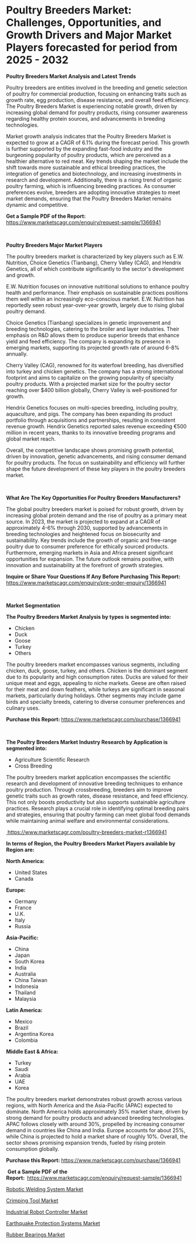 <p><h1>Poultry Breeders Market: Challenges, Opportunities, and Growth Drivers and Major Market Players forecasted for period from 2025 - 2032</h1></p><p><strong>Poultry Breeders Market Analysis and Latest Trends</strong></p>
<p><p>Poultry breeders are entities involved in the breeding and genetic selection of poultry for commercial production, focusing on enhancing traits such as growth rate, egg production, disease resistance, and overall feed efficiency. The Poultry Breeders Market is experiencing notable growth, driven by increasing global demand for poultry products, rising consumer awareness regarding healthy protein sources, and advancements in breeding technologies.</p><p>Market growth analysis indicates that the Poultry Breeders Market is expected to grow at a CAGR of 6.1% during the forecast period. This growth is further supported by the expanding fast-food industry and the burgeoning popularity of poultry products, which are perceived as a healthier alternative to red meat. Key trends shaping the market include the shift towards more sustainable and ethical breeding practices, the integration of genetics and biotechnology, and increasing investments in research and development. Additionally, there is a rising trend of organic poultry farming, which is influencing breeding practices. As consumer preferences evolve, breeders are adopting innovative strategies to meet market demands, ensuring that the Poultry Breeders Market remains dynamic and competitive.</p></p>
<p><strong>Get a Sample PDF of the Report:&nbsp;</strong> <a href="https://www.marketscagr.com/enquiry/request-sample/1366941?utm_campaign=2194&utm_medium=2&utm_source=Github&utm_content=ia&utm_term=22032025&utm_id=poultry-breeders">https://www.marketscagr.com/enquiry/request-sample/1366941</a></p>
<p>&nbsp;</p>
<p><strong>Poultry Breeders Major Market Players</strong></p>
<p><p>The poultry breeders market is characterized by key players such as E.W. Nutrition, Choice Genetics (Tianbang), Cherry Valley (CAG), and Hendrix Genetics, all of which contribute significantly to the sector's development and growth.</p><p>E.W. Nutrition focuses on innovative nutritional solutions to enhance poultry health and performance. Their emphasis on sustainable practices positions them well within an increasingly eco-conscious market. E.W. Nutrition has reportedly seen robust year-over-year growth, largely due to rising global poultry demand.</p><p>Choice Genetics (Tianbang) specializes in genetic improvement and breeding technologies, catering to the broiler and layer industries. Their emphasis on R&D allows them to produce superior breeds that enhance yield and feed efficiency. The company is expanding its presence in emerging markets, supporting its projected growth rate of around 6-8% annually.</p><p>Cherry Valley (CAG), renowned for its waterfowl breeding, has diversified into turkey and chicken genetics. The company has a strong international footprint and aims to capitalize on the growing popularity of specialty poultry products. With a projected market size for the poultry sector reaching over $400 billion globally, Cherry Valley is well-positioned for growth.</p><p>Hendrix Genetics focuses on multi-species breeding, including poultry, aquaculture, and pigs. The company has been expanding its product portfolio through acquisitions and partnerships, resulting in consistent revenue growth. Hendrix Genetics reported sales revenue exceeding €500 million in recent years, thanks to its innovative breeding programs and global market reach.</p><p>Overall, the competitive landscape shows promising growth potential, driven by innovation, genetic advancements, and rising consumer demand for poultry products. The focus on sustainability and efficiency will further shape the future development of these key players in the poultry breeders market.</p></p>
<p>&nbsp;</p>
<p><strong>What Are The Key Opportunities For Poultry Breeders Manufacturers?</strong></p>
<p><p>The global poultry breeders market is poised for robust growth, driven by increasing global protein demand and the rise of poultry as a primary meat source. In 2023, the market is projected to expand at a CAGR of approximately 4-6% through 2030, supported by advancements in breeding technologies and heightened focus on biosecurity and sustainability. Key trends include the growth of organic and free-range poultry due to consumer preference for ethically sourced products. Furthermore, emerging markets in Asia and Africa present significant opportunities for expansion. The future outlook remains positive, with innovation and sustainability at the forefront of growth strategies.</p></p>
<p><strong>Inquire or Share Your Questions If Any Before Purchasing This Report:</strong> <a href="https://www.marketscagr.com/enquiry/pre-order-enquiry/1366941?utm_campaign=2194&utm_medium=2&utm_source=Github&utm_content=ia&utm_term=22032025&utm_id=poultry-breeders">https://www.marketscagr.com/enquiry/pre-order-enquiry/1366941</a></p>
<p>&nbsp;</p>
<p><strong>Market Segmentation</strong></p>
<p><strong>The Poultry Breeders Market Analysis by types is segmented into:</strong></p>
<p><ul><li>Chicken</li><li>Duck</li><li>Goose</li><li>Turkey</li><li>Others</li></ul></p>
<p><p>The poultry breeders market encompasses various segments, including chicken, duck, goose, turkey, and others. Chicken is the dominant segment due to its popularity and high consumption rates. Ducks are valued for their unique meat and eggs, appealing to niche markets. Geese are often raised for their meat and down feathers, while turkeys are significant in seasonal markets, particularly during holidays. Other segments may include game birds and specialty breeds, catering to diverse consumer preferences and culinary uses.</p></p>
<p><strong>Purchase this Report:&nbsp;</strong><a href="https://www.marketscagr.com/purchase/1366941?utm_campaign=2194&utm_medium=2&utm_source=Github&utm_content=ia&utm_term=22032025&utm_id=poultry-breeders">https://www.marketscagr.com/purchase/1366941</a></p>
<p>&nbsp;</p>
<p><strong>The Poultry Breeders Market Industry Research by Application is segmented into:</strong></p>
<p><ul><li>Agriculture Scientific Research</li><li>Cross Breeding</li></ul></p>
<p><p>The poultry breeders market application encompasses the scientific research and development of innovative breeding techniques to enhance poultry production. Through crossbreeding, breeders aim to improve genetic traits such as growth rates, disease resistance, and feed efficiency. This not only boosts productivity but also supports sustainable agriculture practices. Research plays a crucial role in identifying optimal breeding pairs and strategies, ensuring that poultry farming can meet global food demands while maintaining animal welfare and environmental considerations.</p></p>
<p><a href="https://www.marketscagr.com/poultry-breeders-market-r1366941?utm_campaign=2194&utm_medium=2&utm_source=Github&utm_content=ia&utm_term=22032025&utm_id=poultry-breeders">&nbsp;https://www.marketscagr.com/poultry-breeders-market-r1366941</a></p>
<p><strong>In terms of Region, the Poultry Breeders Market Players available by Region are:</strong></p>
<p>
    <p> <strong> North America: </strong>
        <ul>
            <li>United States</li>
            <li>Canada</li>
        </ul>
        </p> 
    <p> <strong> Europe: </strong>
        <ul>
            <li>Germany</li>
            <li>France</li>
            <li>U.K.</li>
            <li>Italy</li>
            <li>Russia</li>
        </ul>
        </p> 
    <p> <strong> Asia-Pacific: </strong>
        <ul>
            <li>China</li>
            <li>Japan</li>
            <li>South Korea</li>
            <li>India</li>
            <li>Australia</li>
            <li>China Taiwan</li>
            <li>Indonesia</li>
            <li>Thailand</li>
            <li>Malaysia</li>
        </ul>
        </p> 
    <p> <strong> Latin America: </strong>
        <ul>
            <li>Mexico</li>
            <li>Brazil</li>
            <li>Argentina Korea</li>
            <li>Colombia</li>
        </ul>
        </p> 
    <p> <strong> Middle East & Africa: </strong>
        <ul>
            <li>Turkey</li>
            <li>Saudi</li>
            <li>Arabia</li>
            <li>UAE</li>
            <li>Korea</li>
        </ul>
    </p>
    </p>
<p><p>The poultry breeders market demonstrates robust growth across various regions, with North America and the Asia-Pacific (APAC) expected to dominate. North America holds approximately 35% market share, driven by strong demand for poultry products and advanced breeding technologies. APAC follows closely with around 30%, propelled by increasing consumer demand in countries like China and India. Europe accounts for about 25%, while China is projected to hold a market share of roughly 10%. Overall, the sector shows promising expansion trends, fueled by rising protein consumption globally.</p></p>
<p><strong>Purchase this Report: </strong><a href="https://www.marketscagr.com/purchase/1366941?utm_campaign=2194&utm_medium=2&utm_source=Github&utm_content=ia&utm_term=22032025&utm_id=poultry-breeders">https://www.marketscagr.com/purchase/1366941</a></p>
<p>&nbsp;<strong>Get a Sample PDF of the Report:&nbsp;&nbsp;</strong><a href="https://www.marketscagr.com/enquiry/request-sample/1366941?utm_campaign=2194&utm_medium=2&utm_source=Github&utm_content=ia&utm_term=22032025&utm_id=poultry-breeders">https://www.marketscagr.com/enquiry/request-sample/1366941</a></p>
<p><strong></strong></p>
<p><p><a href="https://www.linkedin.com/pulse/robotic-welding-system-market-maturity-analysis-regional-rfsme?utm_campaign=2194&utm_medium=2&utm_source=Github&utm_content=ia&utm_term=22032025&utm_id=poultry-breeders">Robotic Welding System Market</a></p><p><a href="https://www.linkedin.com/pulse/examining-crimping-tool-market-growth-size-trends-using-iurpe?utm_campaign=2194&utm_medium=2&utm_source=Github&utm_content=ia&utm_term=22032025&utm_id=poultry-breeders">Crimping Tool Market</a></p><p><a href="https://www.linkedin.com/pulse/market-size-growth-industrial-robot-controller-markrt-z18ce?utm_campaign=2194&utm_medium=2&utm_source=Github&utm_content=ia&utm_term=22032025&utm_id=poultry-breeders">Industrial Robot Controller Market</a></p><p><a href="https://github.com/safurdorthu8/Market-Research-Report-List-1/blob/main/earthquake-protection-systems-market.md?utm_campaign=2194&utm_medium=2&utm_source=Github&utm_content=ia&utm_term=22032025&utm_id=poultry-breeders">Earthquake Protection Systems Market</a></p><p><a href="https://github.com/bettysbozer/Market-Research-Report-List-1/blob/main/rubber-bearings-market.md?utm_campaign=2194&utm_medium=2&utm_source=Github&utm_content=ia&utm_term=22032025&utm_id=poultry-breeders">Rubber Bearings Market</a></p></p>